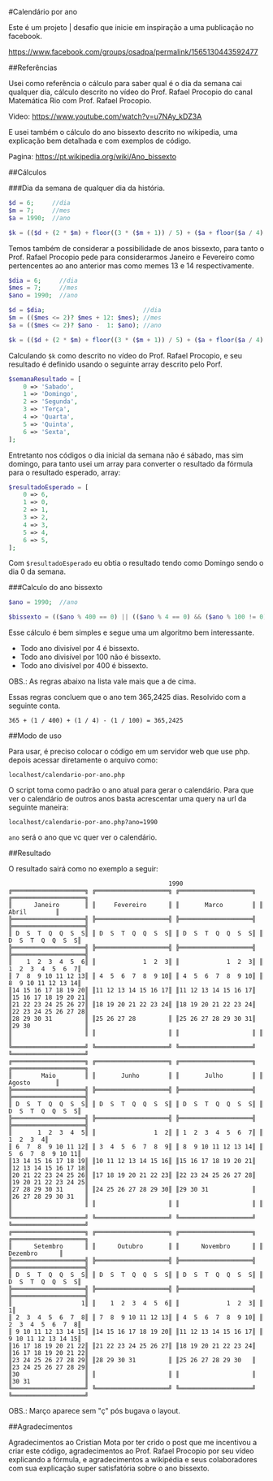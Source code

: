 #Calendário por ano

Este é um projeto | desafio que inicie em inspiração a uma publicação no facebook.

https://www.facebook.com/groups/osadpa/permalink/1565130443592477

##Referências

Usei como referência o cálculo para saber qual é o dia da semana cai qualquer dia, cálculo descrito no vídeo do Prof. Rafael Procopio do canal Matemática Rio com Prof. Rafael Procopio.

Video: https://www.youtube.com/watch?v=u7NAy_kDZ3A

E usei também o cálculo do ano bissexto descrito no wikipedia, uma explicação bem detalhada e com exemplos de código.

Pagina: https://pt.wikipedia.org/wiki/Ano_bissexto

##Cálculos

###Dia da semana de qualquer dia da história.

```php
$d = 6;     //dia
$m = 7;     //mes
$a = 1990;  //ano

$k = (($d + (2 * $m) + floor((3 * ($m + 1)) / 5) + ($a + floor($a / 4) - floor($a / 100) + floor($a / 400) + 2)) % 7);
```

Temos também de considerar a possibilidade de anos bissexto, para tanto o Prof. Rafael Procopio pede para considerarmos Janeiro e Fevereiro como pertencentes ao ano anterior mas como memes 13 e 14 respectivamente.

```php
$dia = 6;     //dia
$mes = 7;     //mes
$ano = 1990;  //ano

$d = $dia;                           //dia
$m = (($mes <= 2)? $mes + 12: $mes); //mes
$a = (($mes <= 2)? $ano -  1: $ano); //ano

$k = (($d + (2 * $m) + floor((3 * ($m + 1)) / 5) + ($a + floor($a / 4) - floor($a / 100) + floor($a / 400) + 2)) % 7);
```

Calculando `$k` como descrito no vídeo do Prof. Rafael Procopio, e seu resultado é definido usando o seguinte array descrito pelo Porf.

```php
$semanaResultado = [
    0 => 'Sabado',
    1 => 'Domingo',
    2 => 'Segunda',
    3 => 'Terça',
    4 => 'Quarta',
    5 => 'Quinta',
    6 => 'Sexta',
];
```

Entretanto nos códigos o dia inicial da semana não é sábado, mas sim domingo, para tanto usei um array para converter o resultado da fórmula para o resultado esperado, array: 

```php
$resultadoEsperado = [
    0 => 6,
    1 => 0,
    2 => 1,
    3 => 2,
    4 => 3,
    5 => 4,
    6 => 5,
];
```

Com `$resultadoEsperado` eu obtia o resultado tendo como Domingo sendo o dia 0 da semana.

###Calculo do ano bissexto 

```php
$ano = 1990;  //ano

$bissexto = (($ano % 400 == 0) || (($ano % 4 == 0) && ($ano % 100 != 0)));
```

Esse cálculo é bem simples e segue uma um algoritmo bem interessante.

- Todo ano divisível por 4 é bissexto.
- Todo ano divisível por 100 não é bissexto.
- Todo ano divisível por 400 é bissexto.

OBS.: As regras abaixo na lista vale mais que a de cima.

Essas regras concluem que o ano tem 365,2425 dias. Resolvido com a seguinte conta.

```
365 + (1 / 400) + (1 / 4) - (1 / 100) = 365,2425
```

##Modo de uso

Para usar, é preciso colocar o código em um servidor web que use php. depois acessar diretamente o arquivo como:

```
localhost/calendario-por-ano.php
```

O script toma como padrão o ano atual para gerar o calendário. Para que ver o calendário de outros anos basta acrescentar uma query na url da seguinte maneira: 

```
localhost/calendario-por-ano.php?ano=1990
```

`ano` será o ano que vc quer ver o calendário.

##Resultado

O resultado sairá como no exemplo a seguir:

```
                                            1990                                            
╔════════════════════╗ ╔════════════════════╗ ╔════════════════════╗ ╔════════════════════╗ 
║      Janeiro       ║ ║     Fevereiro      ║ ║       Marco        ║ ║       Abril        ║ 
╠════════════════════╣ ╠════════════════════╣ ╠════════════════════╣ ╠════════════════════╣ 
║ D  S  T  Q  Q  S  S║ ║ D  S  T  Q  Q  S  S║ ║ D  S  T  Q  Q  S  S║ ║ D  S  T  Q  Q  S  S║ 
╠════════════════════╣ ╠════════════════════╣ ╠════════════════════╣ ╠════════════════════╣ 
║    1  2  3  4  5  6║ ║             1  2  3║ ║             1  2  3║ ║ 1  2  3  4  5  6  7║ 
║ 7  8  9 10 11 12 13║ ║ 4  5  6  7  8  9 10║ ║ 4  5  6  7  8  9 10║ ║ 8  9 10 11 12 13 14║ 
║14 15 16 17 18 19 20║ ║11 12 13 14 15 16 17║ ║11 12 13 14 15 16 17║ ║15 16 17 18 19 20 21║ 
║21 22 23 24 25 26 27║ ║18 19 20 21 22 23 24║ ║18 19 20 21 22 23 24║ ║22 23 24 25 26 27 28║ 
║28 29 30 31         ║ ║25 26 27 28         ║ ║25 26 27 28 29 30 31║ ║29 30               ║ 
║                    ║ ║                    ║ ║                    ║ ║                    ║ 
╚════════════════════╝ ╚════════════════════╝ ╚════════════════════╝ ╚════════════════════╝ 
╔════════════════════╗ ╔════════════════════╗ ╔════════════════════╗ ╔════════════════════╗ 
║        Maio        ║ ║       Junho        ║ ║       Julho        ║ ║       Agosto       ║ 
╠════════════════════╣ ╠════════════════════╣ ╠════════════════════╣ ╠════════════════════╣ 
║ D  S  T  Q  Q  S  S║ ║ D  S  T  Q  Q  S  S║ ║ D  S  T  Q  Q  S  S║ ║ D  S  T  Q  Q  S  S║ 
╠════════════════════╣ ╠════════════════════╣ ╠════════════════════╣ ╠════════════════════╣ 
║       1  2  3  4  5║ ║                1  2║ ║ 1  2  3  4  5  6  7║ ║          1  2  3  4║ 
║ 6  7  8  9 10 11 12║ ║ 3  4  5  6  7  8  9║ ║ 8  9 10 11 12 13 14║ ║ 5  6  7  8  9 10 11║ 
║13 14 15 16 17 18 19║ ║10 11 12 13 14 15 16║ ║15 16 17 18 19 20 21║ ║12 13 14 15 16 17 18║ 
║20 21 22 23 24 25 26║ ║17 18 19 20 21 22 23║ ║22 23 24 25 26 27 28║ ║19 20 21 22 23 24 25║ 
║27 28 29 30 31      ║ ║24 25 26 27 28 29 30║ ║29 30 31            ║ ║26 27 28 29 30 31   ║ 
║                    ║ ║                    ║ ║                    ║ ║                    ║ 
╚════════════════════╝ ╚════════════════════╝ ╚════════════════════╝ ╚════════════════════╝ 
╔════════════════════╗ ╔════════════════════╗ ╔════════════════════╗ ╔════════════════════╗ 
║      Setembro      ║ ║      Outubro       ║ ║      Novembro      ║ ║      Dezembro      ║ 
╠════════════════════╣ ╠════════════════════╣ ╠════════════════════╣ ╠════════════════════╣ 
║ D  S  T  Q  Q  S  S║ ║ D  S  T  Q  Q  S  S║ ║ D  S  T  Q  Q  S  S║ ║ D  S  T  Q  Q  S  S║ 
╠════════════════════╣ ╠════════════════════╣ ╠════════════════════╣ ╠════════════════════╣ 
║                   1║ ║    1  2  3  4  5  6║ ║             1  2  3║ ║                   1║ 
║ 2  3  4  5  6  7  8║ ║ 7  8  9 10 11 12 13║ ║ 4  5  6  7  8  9 10║ ║ 2  3  4  5  6  7  8║ 
║ 9 10 11 12 13 14 15║ ║14 15 16 17 18 19 20║ ║11 12 13 14 15 16 17║ ║ 9 10 11 12 13 14 15║ 
║16 17 18 19 20 21 22║ ║21 22 23 24 25 26 27║ ║18 19 20 21 22 23 24║ ║16 17 18 19 20 21 22║ 
║23 24 25 26 27 28 29║ ║28 29 30 31         ║ ║25 26 27 28 29 30   ║ ║23 24 25 26 27 28 29║ 
║30                  ║ ║                    ║ ║                    ║ ║30 31               ║ 
╚════════════════════╝ ╚════════════════════╝ ╚════════════════════╝ ╚════════════════════╝ 
```

OBS.: Março aparece sem "ç" pós bugava o layout.

##Agradecimentos

Agradecimentos ao Cristian Mota por ter crido o post que me incentivou a criar este código, agradecimentos ao Prof. Rafael Procopio por seu vídeo explicando a fórmula, e agradecimentos a wikipédia e seus colaboradores com sua explicação super satisfatória sobre o ano bissexto.